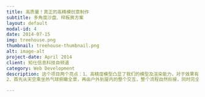 ```yaml
---
title: 高质量！真正的高精模创意制作
subtitle: 多角度沙盘、样板房方案
layout: default
modal-id: 4
date: 2014-07-15
img: treehouse.png
thumbnail: treehouse-thumbnail.png
alt: image-alt
project-date: April 2014
client: 知仕信息科技自频道
category: Web Development
description: 这个项目两个亮点：1、高精度模型凸显了我们的模型及渲染能力，对于效果有比较高的要求可以和我们合作了～～
2、首先从天空乘坐热气球俯瞰全景，再由户外到屋内的整个交互，整个流程自然衔接，同时完全和现实相同，每一个细节都考虑到位，确实比较不容易

---
```

